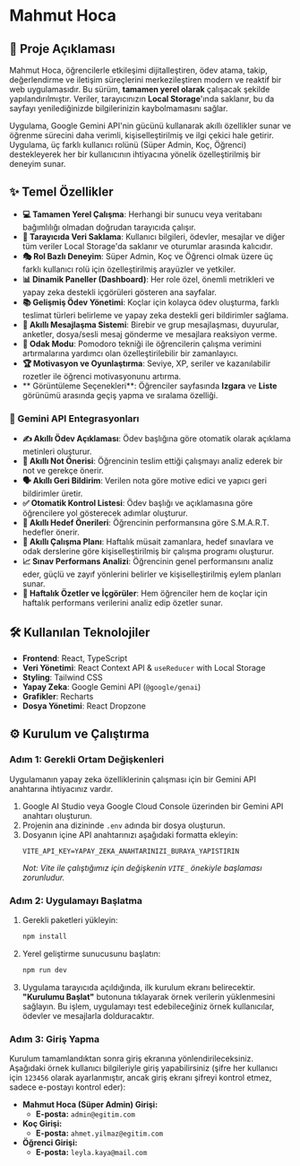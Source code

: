 # Mahmut Hoca

## 🚀 Proje Açıklaması

Mahmut Hoca, öğrencilerle etkileşimi dijitalleştiren, ödev atama, takip, değerlendirme ve iletişim süreçlerini merkezileştiren modern ve reaktif bir web uygulamasıdır. Bu sürüm, **tamamen yerel olarak** çalışacak şekilde yapılandırılmıştır. Veriler, tarayıcınızın **Local Storage**'ında saklanır, bu da sayfayı yenilediğinizde bilgilerinizin kaybolmamasını sağlar.

Uygulama, Google Gemini API'nin gücünü kullanarak akıllı özellikler sunar ve öğrenme sürecini daha verimli, kişiselleştirilmiş ve ilgi çekici hale getirir. Uygulama, üç farklı kullanıcı rolünü (Süper Admin, Koç, Öğrenci) destekleyerek her bir kullanıcının ihtiyacına yönelik özelleştirilmiş bir deneyim sunar.

## ✨ Temel Özellikler

- **💻 Tamamen Yerel Çalışma**: Herhangi bir sunucu veya veritabanı bağımlılığı olmadan doğrudan tarayıcıda çalışır.
- **💾 Tarayıcıda Veri Saklama**: Kullanıcı bilgileri, ödevler, mesajlar ve diğer tüm veriler Local Storage'da saklanır ve oturumlar arasında kalıcıdır.
- **🎭 Rol Bazlı Deneyim**: Süper Admin, Koç ve Öğrenci olmak üzere üç farklı kullanıcı rolü için özelleştirilmiş arayüzler ve yetkiler.
- **📊 Dinamik Paneller (Dashboard)**: Her role özel, önemli metrikleri ve yapay zeka destekli içgörüleri gösteren ana sayfalar.
- **📚 Gelişmiş Ödev Yönetimi**: Koçlar için kolayca ödev oluşturma, farklı teslimat türleri belirleme ve yapay zeka destekli geri bildirimler sağlama.
- **💬 Akıllı Mesajlaşma Sistemi**: Birebir ve grup mesajlaşması, duyurular, anketler, dosya/sesli mesaj gönderme ve mesajlara reaksiyon verme.
- **🎯 Odak Modu**: Pomodoro tekniği ile öğrencilerin çalışma verimini artırmalarına yardımcı olan özelleştirilebilir bir zamanlayıcı.
- **🏆 Motivasyon ve Oyunlaştırma**: Seviye, XP, seriler ve kazanılabilir rozetler ile öğrenci motivasyonunu artırma.
- ** Görüntüleme Seçenekleri**: Öğrenciler sayfasında **Izgara** ve **Liste** görünümü arasında geçiş yapma ve sıralama özelliği.

### 🤖 Gemini API Entegrasyonları

- **✍️ Akıllı Ödev Açıklaması**: Ödev başlığına göre otomatik olarak açıklama metinleri oluşturur.
- **💯 Akıllı Not Önerisi**: Öğrencinin teslim ettiği çalışmayı analiz ederek bir not ve gerekçe önerir.
- **🗣️ Akıllı Geri Bildirim**: Verilen nota göre motive edici ve yapıcı geri bildirimler üretir.
- **✅ Otomatik Kontrol Listesi**: Ödev başlığı ve açıklamasına göre öğrencilere yol gösterecek adımlar oluşturur.
- **🎯 Akıllı Hedef Önerileri**: Öğrencinin performansına göre S.M.A.R.T. hedefler önerir.
- **🧠 Akıllı Çalışma Planı**: Haftalık müsait zamanlara, hedef sınavlara ve odak derslerine göre kişiselleştirilmiş bir çalışma programı oluşturur.
- **📈 Sınav Performans Analizi**: Öğrencinin genel performansını analiz eder, güçlü ve zayıf yönlerini belirler ve kişiselleştirilmiş eylem planları sunar.
- **📅 Haftalık Özetler ve İçgörüler**: Hem öğrenciler hem de koçlar için haftalık performans verilerini analiz edip özetler sunar.

## 🛠️ Kullanılan Teknolojiler

- **Frontend**: React, TypeScript
- **Veri Yönetimi**: React Context API & `useReducer` with Local Storage
- **Styling**: Tailwind CSS
- **Yapay Zeka**: Google Gemini API (`@google/genai`)
- **Grafikler**: Recharts
- **Dosya Yönetimi**: React Dropzone

## ⚙️ Kurulum ve Çalıştırma

### Adım 1: Gerekli Ortam Değişkenleri

Uygulamanın yapay zeka özelliklerinin çalışması için bir Gemini API anahtarına ihtiyacınız vardır.

1.  Google AI Studio veya Google Cloud Console üzerinden bir Gemini API anahtarı oluşturun.
2.  Projenin ana dizininde `.env` adında bir dosya oluşturun.
3.  Dosyanın içine API anahtarınızı aşağıdaki formatta ekleyin:
    ```
    VITE_API_KEY=YAPAY_ZEKA_ANAHTARINIZI_BURAYA_YAPISTIRIN
    ```
    *Not: Vite ile çalıştığımız için değişkenin `VITE_` önekiyle başlaması zorunludur.*

### Adım 2: Uygulamayı Başlatma

1.  Gerekli paketleri yükleyin:
    ```bash
    npm install
    ```
2.  Yerel geliştirme sunucusunu başlatın:
    ```bash
    npm run dev
    ```
3.  Uygulama tarayıcıda açıldığında, ilk kurulum ekranı belirecektir. **"Kurulumu Başlat"** butonuna tıklayarak örnek verilerin yüklenmesini sağlayın. Bu işlem, uygulamayı test edebileceğiniz örnek kullanıcılar, ödevler ve mesajlarla dolduracaktır.

### Adım 3: Giriş Yapma

Kurulum tamamlandıktan sonra giriş ekranına yönlendirileceksiniz. Aşağıdaki örnek kullanıcı bilgileriyle giriş yapabilirsiniz (şifre her kullanıcı için `123456` olarak ayarlanmıştır, ancak giriş ekranı şifreyi kontrol etmez, sadece e-postayı kontrol eder):

-   **Mahmut Hoca (Süper Admin) Girişi:**
    -   **E-posta:** `admin@egitim.com`
-   **Koç Girişi:**
    -   **E-posta:** `ahmet.yilmaz@egitim.com`
-   **Öğrenci Girişi:**
    -   **E-posta:** `leyla.kaya@mail.com`
